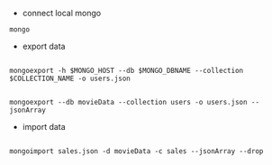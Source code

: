 - connect local mongo

```
mongo
```

- export data

```

mongoexport -h $MONGO_HOST --db $MONGO_DBNAME --collection $COLLECTION_NAME -o users.json

```

```

mongoexport --db movieData --collection users -o users.json --jsonArray

```

- import data

```

mongoimport sales.json -d movieData -c sales --jsonArray --drop

```
